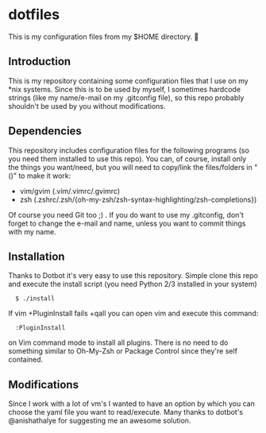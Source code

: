 # dotfiles

This is my configuration files from my $HOME directory. :dancer:

## Introduction

This is my repository containing some configuration files that I use on my *nix systems. Since this is to be used by myself, I sometimes hardcode strings (like my name/e-mail on my .gitconfig file), so this repo probably shouldn't be used by you without modifications.

## Dependencies

This repository includes configuration files for the following programs (so you need them installed to use this repo). You can, of course, install only the things you want/need, but you will need to copy/link the files/folders in "()" to make it work:

 * vim/gvim (.vim/.vimrc/.gvimrc)
 * zsh (.zshrc/.zsh/{oh-my-zsh/zsh-syntax-highlighting/zsh-completions})

Of course you need Git too ;) . If you do want to use my .gitconfig, don't forget to change the e-mail and name, unless you want to commit things with my name.

## Installation

Thanks to Dotbot it's very easy to use this repository. Simple clone this repo and execute the install script (you need Python 2/3 installed in your system)

```
  $ ./install
```

If vim +PluginInstall fails +qall you can open vim and execute this command:

```
  :PluginInstall
```

on Vim command mode to install all plugins. There is no need to do something similar to Oh-My-Zsh or Package Control since they're self contained.


## Modifications

Since I work with a lot of vm's I wanted to have an option by which you can choose the yaml file you want to read/execute. Many thanks to dotbot's @anishathalye
for suggesting me an awesome solution.
